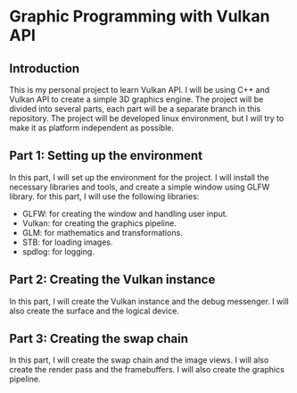# Graphic Programming with Vulkan API

## Introduction

This is my personal project to learn Vulkan API. I will be using C++ and Vulkan API to create a simple 3D graphics engine. The project will be divided into several parts, each part will be a separate branch in this repository. The project will be developed linux environment, but I will try to make it as platform independent as possible.

## Part 1: Setting up the environment

In this part, I will set up the environment for the project. I will install the necessary libraries and tools, and create a simple window using GLFW library.
for this part, I will use the following libraries:

- GLFW: for creating the window and handling user input.
- Vulkan: for creating the graphics pipeline.
- GLM: for mathematics and transformations.
- STB: for loading images.
- spdlog: for logging.

## Part 2: Creating the Vulkan instance

In this part, I will create the Vulkan instance and the debug messenger. I will also create the surface and the logical device.

## Part 3: Creating the swap chain

In this part, I will create the swap chain and the image views. I will also create the render pass and the framebuffers. I will also create the graphics pipeline.
